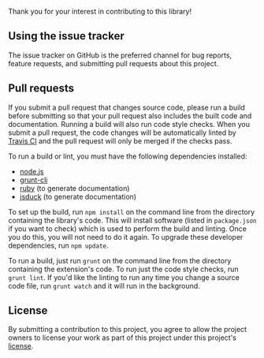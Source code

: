 Thank you for your interest in contributing to this library!

## Using the issue tracker

The issue tracker on GitHub is the preferred channel for bug reports, feature
requests, and submitting pull requests about this project.

## Pull requests

If you submit a pull request that changes source code, please run a build
before submitting so that your pull request also includes the built code and
documentation. Running a build will also run code style checks. When you submit
a pull request, the code changes will be automatically linted by
[Travis CI](https://travis-ci.com/) and the pull request will only be merged if
the checks pass.

To run a build or lint, you must have the following dependencies installed:
- [node.js](https://nodejs.org/en/)
- [grunt-cli](http://gruntjs.com/getting-started)
- [ruby](https://www.ruby-lang.org/en/) (to generate documentation)
- [jsduck](https://github.com/senchalabs/jsduck) (to generate documentation)

To set up the build, run `npm install` on the command line from the directory
containing the library's code. This will install software (listed in
`package.json` if you want to check) which is used to perform the build and
linting. Once you do this, you will not need to do it again. To upgrade these
developer dependencies, run `npm update`.

To run a build, just run `grunt` on the command line from the directory
containing the extension's code. To run just the code style checks, run
`grunt lint`. If you'd like the linting to run any time you change a source
code file, run `grunt watch` and it will run in the background.

## License

By submitting a contribution to this project, you agree to allow the project
owners to license your work as part of this project under this project's
[license](LICENSE.txt).
